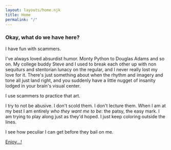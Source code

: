 ```yaml
---
layout: layouts/home.njk
title: Home
permalink: "/"
---
```



<h3>Okay, what do we have here?</h3>

I have fun with scammers.  

I've always loved absurdist humor.  Monty Python to Douglas Adams and so on.  My college buddy Steve
and I used to break each other up with non sequiturs and stentorian lunacy on the regular, and I never
really lost my love for it.  There's just something about when the rhythm and imagery and tone all just land right, and
you suddenly have a little nugget of insanity lodged in your brain's visual center.  

I use scammers to practice that art.

I try to not be abusive.  I don't scold them.  I don't lecture them.  When I am at my best
I am entirely *who they want me to be*: the patsy, the easy mark.  I am trying to
play along just as they'd hoped.  I just keep coloring outside the lines.  

I see how peculiar I can get before they bail on me.

<a href="/scams/">Enjoy...!</a>
